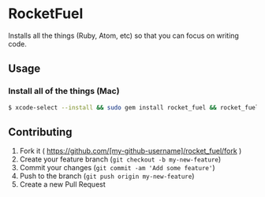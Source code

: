 # RocketFuel

Installs all the things (Ruby, Atom, etc) so that you can focus on writing code.

## Usage

### Install all of the things (Mac)

```bash
$ xcode-select --install && sudo gem install rocket_fuel && rocket_fuel install
```

## Contributing

1. Fork it ( https://github.com/[my-github-username]/rocket_fuel/fork )
2. Create your feature branch (`git checkout -b my-new-feature`)
3. Commit your changes (`git commit -am 'Add some feature'`)
4. Push to the branch (`git push origin my-new-feature`)
5. Create a new Pull Request

